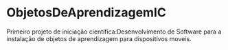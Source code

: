# ObjetosDeAprendizagemIC
Primeiro projeto de iniciação científica:Desenvolvimento de Software para a instalação de objetos de aprendizagem para dispositivos moveis.
